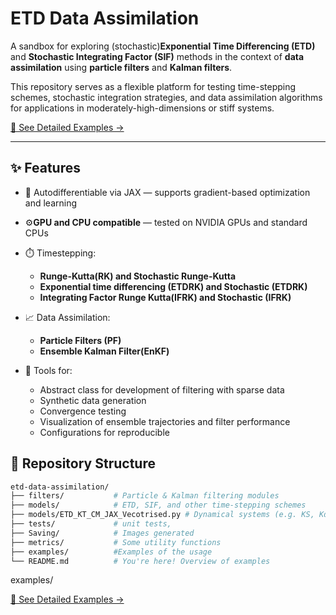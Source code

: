 # ETD Data Assimilation

A sandbox for exploring (stochastic)**Exponential Time Differencing (ETD)** and **Stochastic Integrating Factor (SIF)** methods in the context of **data assimilation** using **particle filters** and **Kalman filters**.

This repository serves as a flexible platform for testing time-stepping schemes, stochastic integration strategies, and data assimilation algorithms for applications in moderately-high-dimensions or stiff systems.

[📘 See Detailed Examples →](EXAMPLES.md)

---

## ✨ Features
- 🧠 Autodifferentiable via JAX — supports gradient-based optimization and learning
- ⚙️**GPU and CPU compatible** — tested on NVIDIA GPUs and standard CPUs
- ⏱️ Timestepping: 
  - **Runge-Kutta(RK) and Stochastic Runge-Kutta**
  - **Exponential time differencing (ETDRK) and Stochastic  (ETDRK)**
  - **Integrating Factor Runge Kutta(IFRK) and Stochastic (IFRK)**

- 📈  Data Assimilation:
  - **Particle Filters (PF)**
  - **Ensemble Kalman Filter(EnKF)**

- 🔧 Tools for:
  - Abstract class for development of filtering with sparse data
  - Synthetic data generation
  - Convergence testing
  - Visualization of ensemble trajectories and filter performance
  - Configurations for reproducible


## 📁 Repository Structure

```bash
etd-data-assimilation/
├── filters/           # Particle & Kalman filtering modules
├── models/            # ETD, SIF, and other time-stepping schemes
├── models/ETD_KT_CM_JAX_Vecotrised.py # Dynamical systems (e.g. KS, KdV, SPDEs)
├── tests/             # unit tests,
├── Saving/            # Images generated
├── metrics/           # Some utility functions
├── examples/          #Examples of the usage
└── README.md          # You're here! Overview of examples
```

examples/

[📘 See Detailed Examples →](EXAMPLES.md)
